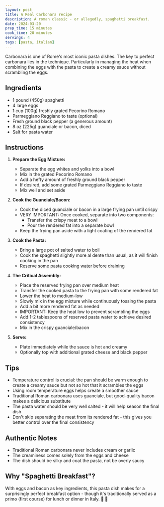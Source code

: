 ```yaml
---
layout: post
title: A Real Carbonara recipe
description: A roman classic - or allegedly, spaghetti breakfast.
date: 2024-03-20
prep_time: 15 minutes
cook_time: 20 minutes
servings: 4
tags: [pasta, italian]
---
```


Carbonara is one of Rome's most iconic pasta dishes. The key to perfect carbonara lies in the technique. Particularly in managing the heat when combining the eggs with the pasta to create a creamy sauce without scrambling the eggs.

## Ingredients

- 1 pound (450g) spaghetti
- 4 large eggs
- 1 cup (100g) freshly grated Pecorino Romano
- Parmeggiano Reggiano to taste (optional)
- Fresh ground black pepper (a generous amount)
- 8 oz (225g) guanciale or bacon, diced
- Salt for pasta water

## Instructions

1. **Prepare the Egg Mixture:**
   - Separate the egg whites and yolks into a bowl
   - Mix in the grated Pecorino Romano
   - Add a hefty amount of freshly ground black pepper
   - If desired, add some grated Parmeggiano Reggiano to taste
   - Mix well and set aside

2. **Cook the Guanciale/Bacon:**
   - Cook the diced guanciale or bacon in a large frying pan until crispy
   - VERY IMPORTANT: Once cooked, separate into two components:
     - Transfer the crispy meat to a bowl
     - Pour the rendered fat into a separate bowl
   - Keep the frying pan aside with a light coating of the rendered fat

3. **Cook the Pasta:**
   - Bring a large pot of salted water to boil
   - Cook the spaghetti slightly more al dente than usual, as it will finish cooking in the pan
   - Reserve some pasta cooking water before draining

4. **The Critical Assembly:**
   - Place the reserved frying pan over medium heat
   - Transfer the cooked pasta to the frying pan with some rendered fat
   - Lower the heat to medium-low
   - Slowly mix in the egg mixture while continuously tossing the pasta
   - Add a bit more rendered fat as needed
   - IMPORTANT: Keep the heat low to prevent scrambling the eggs
   - Add 1-2 tablespoons of reserved pasta water to achieve desired consistency
   - Mix in the crispy guanciale/bacon

5. **Serve:**
   - Plate immediately while the sauce is hot and creamy
   - Optionally top with additional grated cheese and black pepper

## Tips

- Temperature control is crucial: the pan should be warm enough to create a creamy sauce but not so hot that it scrambles the eggs
- Using room temperature eggs helps create a smoother sauce
- Traditional Roman carbonara uses guanciale, but good-quality bacon makes a delicious substitute
- The pasta water should be very well salted - it will help season the final dish
- Don't skip separating the meat from its rendered fat - this gives you better control over the final consistency

## Authentic Notes

- Traditional Roman carbonara never includes cream or garlic
- The creaminess comes solely from the eggs and cheese
- The dish should be silky and coat the pasta, not be overly saucy

## Why "Spaghetti Breakfast"?

With eggs and bacon as key ingredients, this pasta dish makes for a surprisingly perfect breakfast option - though it's traditionally served as a primo (first course) for lunch or dinner in Italy. 🍳 🍝 